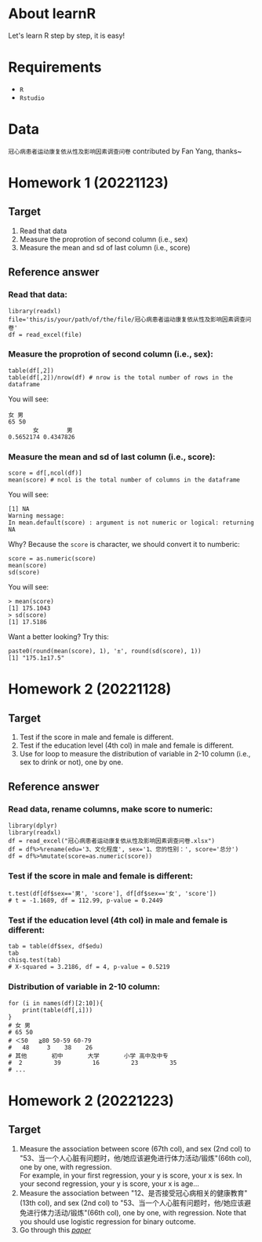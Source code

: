 # About learnR
Let's learn R step by step, it is easy!

# Requirements
- `R`
- `Rstudio`
 
# Data 
`冠心病患者运动康复依从性及影响因素调查问卷` contributed by Fan Yang, thanks~

# Homework 1 (20221123)
## Target
1. Read that data
2. Measure the proprotion of second column (i.e., sex)
3. Measure the mean and sd of last column (i.e., score)  

## Reference answer
### Read that data:
```  
library(readxl)
file='this/is/your/path/of/the/file/冠心病患者运动康复依从性及影响因素调查问卷'
df = read_excel(file)
``` 
### Measure the proprotion of second column (i.e., sex):  
``` 
table(df[,2])
table(df[,2])/nrow(df) # nrow is the total number of rows in the dataframe
```
You will see:  
```
女 男 
65 50 
       女        男 
0.5652174 0.4347826 
```
### Measure the mean and sd of last column (i.e., score):  
```
score = df[,ncol(df)]
mean(score) # ncol is the total number of columns in the dataframe
```
You will see:  
```
[1] NA
Warning message:
In mean.default(score) : argument is not numeric or logical: returning NA
```
Why? Because the `score` is character, we should convert it to numberic:
```
score = as.numeric(score)
mean(score)
sd(score)
```
You will see:  
```
> mean(score)
[1] 175.1043
> sd(score)
[1] 17.5186
```
Want a better looking? Try this:
```
paste0(round(mean(score), 1), '±', round(sd(score), 1))
[1] "175.1±17.5"
```

# Homework 2 (20221128)
## Target
1. Test if the score in male and female is different.
2. Test if the education level (4th col) in male and female is different.
3. Use for loop to measure the distribution of variable in 2-10 column (i.e., sex to drink or not), one by one.

## Reference answer
### Read data, rename columns, make score to numeric:
```  
library(dplyr)
library(readxl)
df = read_excel("冠心病患者运动康复依从性及影响因素调查问卷.xlsx")
df = df%>%rename(edu='3、文化程度', sex='1、您的性别：', score='总分')
df = df%>%mutate(score=as.numeric(score))
``` 
### Test if the score in male and female is different:
```  
t.test(df[df$sex=='男', 'score'], df[df$sex=='女', 'score'])
# t = -1.1689, df = 112.99, p-value = 0.2449
``` 
### Test if the education level (4th col) in male and female is different:
```  
tab = table(df$sex, df$edu)
tab 
chisq.test(tab)
# X-squared = 3.2186, df = 4, p-value = 0.5219
``` 
### Distribution of variable in 2-10 column:
```  
for (i in names(df)[2:10]){
    print(table(df[,i]))
}
# 女 男 
# 65 50 
# ＜50   ≧80 50-59 60-79 
#   48     3    38    26 
# 其他       初中       大学       小学 高中及中专 
#  2         39         16         23         35 
# ...
``` 

# Homework 2 (20221223)
## Target
1. Measure the association between score (67th col), and sex (2nd col) to "53、当一个人心脏有问题时，他/她应该避免进行体力活动/锻炼"(66th col), one by one, with regression.  
For example, in your first regression, your y is score, your x is sex. In your second regression, your y is score, your x is age... 
3. Measure the association between "12、是否接受冠心病相关的健康教育" (13th col), and sex (2nd col) to "53、当一个人心脏有问题时，他/她应该避免进行体力活动/锻炼"(66th col), one by one, with regression. Note that you should use logistic regression for binary outcome.
4. Go through this [*paper*](https://pubmed.ncbi.nlm.nih.gov/29201888/)



